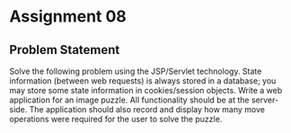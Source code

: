 # Assignment 08

## Problem Statement
Solve the following problem using the JSP/Servlet technology. State information (between web requests) is always stored in a database; you may store some state information in cookies/session objects. Write a web application for an image puzzle. All functionality should be at the server-side. The application should also record and display how many move operations were required for the user to solve the puzzle.




